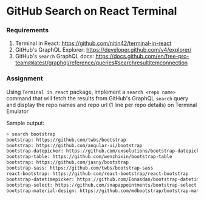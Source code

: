 # GitHub Search on React Terminal

### Requirements

1. Terminal in React: https://github.com/nitin42/terminal-in-react
1. GitHub's GraphQL Explorer: https://developer.github.com/v4/explorer/
1. GitHub's `search` GraphQL docs: https://docs.github.com/en/free-pro-team@latest/graphql/reference/queries#searchresultitemconnection

### Assignment

Using `Terminal in react` package, implement a `search <repo name>` command that will fetch the results from GitHub's GraphQL `search` query and display the repo names and repo url (1 line per repo details) on Terminal Emulator

Sample output:

```sh
> search bootstrap
bootstrap: https://github.com/twbs/bootstrap
bootstrap: https://github.com/angular-ui/bootstrap
bootstrap-datepicker: https://github.com/uxsolutions/bootstrap-datepicker
bootstrap-table: https://github.com/wenzhixin/bootstrap-table
bootstrap: https://github.com/jasny/bootstrap
bootstrap-sass: https://github.com/twbs/bootstrap-sass
react-bootstrap: https://github.com/react-bootstrap/react-bootstrap
bootstrap-datetimepicker: https://github.com/Eonasdan/bootstrap-datetimepicker
bootstrap-select: https://github.com/snapappointments/bootstrap-select
bootstrap-material-design: https://github.com/mdbootstrap/bootstrap-material-design
```
